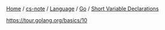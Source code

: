 [Home](https://mengxianbin.github.io) /
[cs-note](https://mengxianbin.github.io/cs-note/content) /
[Language](https://mengxianbin.github.io/cs-note/content/Language) /
[Go](https://mengxianbin.github.io/cs-note/content/Language/Go) /
[Short Variable Declarations](https://mengxianbin.github.io/cs-note/content/Language/Go/Short%20Variable%20Declarations)

<https://tour.golang.org/basics/10>